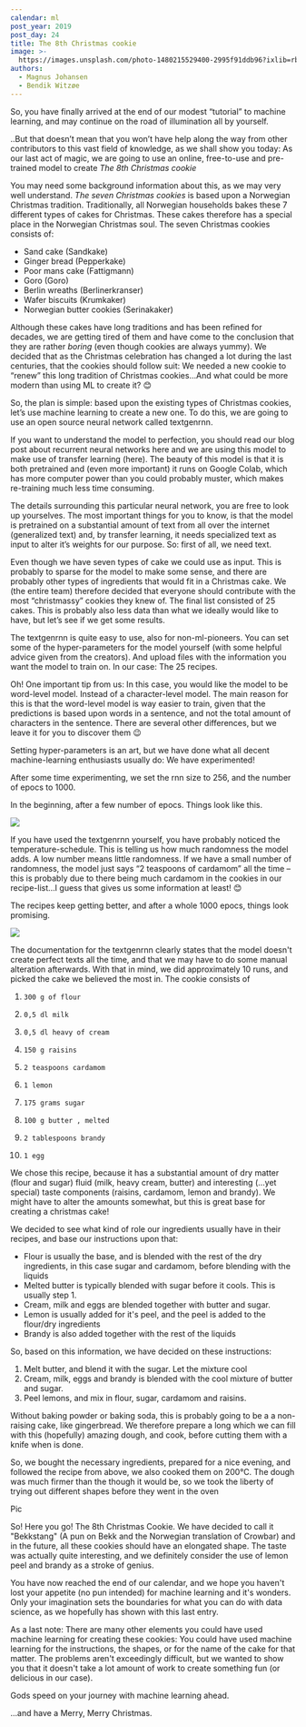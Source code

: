 ```yaml
---
calendar: ml
post_year: 2019
post_day: 24
title: The 8th Christmas cookie
image: >-
  https://images.unsplash.com/photo-1480215529400-2995f91ddb96?ixlib=rb-1.2.1&ixid=eyJhcHBfaWQiOjEyMDd9&auto=format&fit=crop&w=1100&q=60
authors:
  - Magnus Johansen
  - Bendik Witzøe
---
```

So, you have finally arrived at the end of our modest “tutorial” to machine learning, and may continue on the road of illumination all by yourself.

..But that doesn’t mean that you won’t have help along the way from other contributors to this vast field of knowledge, as we shall show you today: As our last act of magic, we are going to use an online, free-to-use and pre-trained model to create _The 8th Christmas cookie_

You may need some background information about this, as we may very well understand. _The seven Christmas cookies_ is based upon a Norwegian Christmas tradition. Traditionally, all Norwegian households bakes these 7 different types of cakes for Christmas. These cakes therefore has a special place in the Norwegian Christmas soul. The seven Christmas cookies consists of:

* Sand cake (Sandkake)
* Ginger bread (Pepperkake)
* Poor mans cake (Fattigmann)
* Goro (Goro)
* Berlin wreaths (Berlinerkranser)
* Wafer biscuits (Krumkaker)
* Norwegian butter cookies (Serinakaker)

Although these cakes have long traditions and has been refined for decades, we are getting tired of them and have come to the conclusion that they are rather _boring_ (even though cookies are always yummy). We decided that as the Christmas celebration has changed a lot during the last centuries, that the cookies should follow suit: We needed a new cookie to “renew” this long tradition of Christmas cookies…And what could be more modern than using ML to create it? 😊

So, the plan is simple: based upon the existing types of Christmas cookies, let’s use machine learning to create a new one. To do this, we are going to use an open source neural network called textgenrnn.

If you want to understand the model to perfection, you should read our blog post about recurrent neural networks here and we are using this model to make use of transfer learning (here). The beauty of this model is that it is both pretrained and (even more important) it runs on Google Colab, which has more computer power than you could probably muster, which makes re-training much less time consuming. 

The details surrounding this particular neural network, you are free to look up yourselves. The most important things for you to know, is that the model is pretrained on a substantial amount of text from all over the internet (generalized text) and, by transfer learning, it needs specialized text as input to alter it’s weights for our purpose. So: first of all, we need text.

Even though we have seven types of cake we could use as input. This is probably to sparse for the model to make some sense, and there are probably other types of ingredients that would fit in a Christmas cake. We (the entire team) therefore decided that everyone should contribute with the most “christmassy” cookies they knew of. The final list consisted of 25 cakes. This is probably also less data than what we ideally would like to have, but let’s see if we get some results. 

The textgenrnn is quite easy to use, also for non-ml-pioneers. You can set some of the hyper-parameters for the model yourself (with some helpful advice given from the creators). And upload files with the information you want the model to train on. In our case: The 25 recipes. 

Oh! One important tip from us: In this case, you would like the model to be word-level model. Instead of a character-level model. The main reason for this is that the word-level model is way easier to train, given that the predictions is based upon words in a sentence, and not the total amount of characters in the sentence. There are several other differences, but we leave it for you to discover them 😉

Setting hyper-parameters is an art, but we have done what all decent machine-learning enthusiasts usually do: We have experimented!

After some time experimenting, we set the rnn size to 256, and the number of epocs to 1000.

In the beginning, after a few number of epocs. Things look like this.

![](/assets/daarligkake.png)

If you have used the textgenrnn yourself, you have probably noticed the temperature-schedule. This is telling us how much randomness the model adds. A low number means little randomness. If we have a small number of randomness, the model just says “2 teaspoons of cardamom” all the time – this is probably due to there being much cardamom in the cookies in our recipe-list…I guess that gives us some information at least! 😊

The recipes keep getting better, and after a whole 1000 epocs, things look promising.

![](/assets/brakake.png)

The documentation for the textgenrnn clearly states that the model doesn't create perfect texts all the time, and that we may have to do some manual alteration afterwards. With that in mind, we did approximately 10 runs, and picked the cake we believed the most in. The cookie consists of

1. ```
   300 g of flour
   ```
2. ```
   0,5 dl milk
   ```
3. ```
   0,5 dl heavy of cream
   ```
4. ```
   150 g raisins
   ```
5. ```
   2 teaspoons cardamom
   ```
6. ```
   1 lemon
   ```
7. ```
   175 grams sugar
   ```
8. ```
   100 g butter , melted
   ```
9. ```
   2 tablespoons brandy
   ```
10. ```
    1 egg
    ```

We chose this recipe, because it has a substantial amount of dry matter (flour and sugar) fluid (milk, heavy cream, butter) and interesting (...yet special) taste components (raisins, cardamom, lemon and brandy). We might have to alter the amounts somewhat, but this is great base for creating a christmas cake!

We decided to see what kind of role our ingredients usually have in their recipes, and base our instructions upon that:

* Flour is usually the base, and is blended with the rest of the dry ingredients, in this case sugar and cardamom, before blending with the liquids
* Melted butter is typically blended with sugar before it cools. This is usually step 1.
* Cream, milk and eggs are blended together with butter and sugar.
* Lemon is usually added for it's peel, and the peel is added to the flour/dry ingredients
* Brandy is also added together with the rest of the liquids

So, based on this information, we have decided on these instructions:

1. Melt butter, and blend it with the sugar. Let the mixture cool
2. Cream, milk, eggs and brandy is blended with the cool mixture of butter and sugar.
3. Peel lemons, and mix in flour, sugar, cardamom and raisins.

Without baking powder or baking soda, this is probably going to be a a non-raising cake, like gingerbread. We therefore prepare a long which we can fill with this (hopefully) amazing dough, and cook, before cutting them with a knife when is done.

So, we bought the necessary ingredients, prepared for a nice evening, and followed the recipe from above, we also cooked them on 200°C. The dough was much firmer than the though it would be, so we took the liberty of trying out different shapes before they went in the oven

Pic

So! Here you go! The 8th Christmas Cookie. We have decided to call it "Bekkstang" (A pun on Bekk and the Norwegian translation of Crowbar) and in the future, all these cookies should have an elongated shape. The taste was actually quite interesting, and we definitely consider the use of lemon peel and brandy as a stroke of genius.

You have now reached the end of our calendar, and we hope you haven't lost your appetite (no pun intended) for machine learning and it's wonders. Only your imagination sets the boundaries for what you can do with data science, as we hopefully has shown with this last entry.

As a last note: There are many other elements you could have used machine learning for creating these cookies: You could have used machine learning for the instructions, the shapes, or for the name of the cake for that matter. The problems aren't exceedingly difficult, but we wanted to show you that it doesn't take a lot amount of work to create something fun (or delicious in our case).

Gods speed on your journey with machine learning ahead.

...and have a Merry, Merry Christmas.

